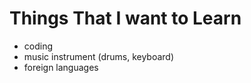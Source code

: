 # Things That I want to Learn

* coding
* music instrument \(drums, keyboard\)
* foreign languages

